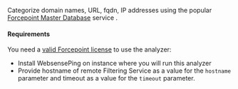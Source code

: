  Categorize domain names, URL, fqdn, IP addresses using the popular  [Forcepoint Master Database](https://www.forcepoint.com/it/product/feature/master-database-url-categories) service .


#### Requirements
 You need a [valid Forcepoint license](https://support.forcepoint.com/KBArticle?id=000016428#WebsensePing/) to use the analyzer:
 
- Install WebsensePing on instance where you will run this analyzer
- Provide hostname of remote Filtering Service as a value for the `hostname` parameter and timeout as a value for the `timeout` parameter.
